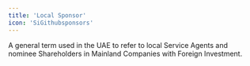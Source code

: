```yaml
---
title: 'Local Sponsor'
icon: 'SiGithubsponsors'
---
```


A general term used in the UAE to refer to local Service Agents and nominee Shareholders in Mainland Companies with Foreign Investment.

